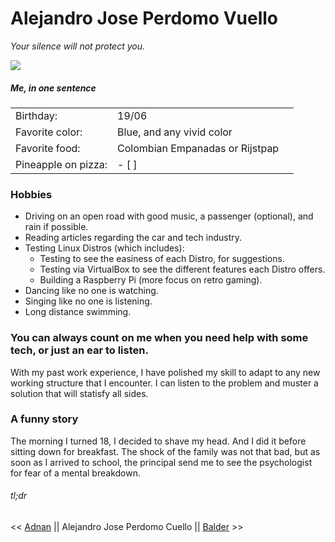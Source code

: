 # Alejandro Jose Perdomo Vuello

*Your silence will not protect you.*

![](https://github.com/AlejandroPerdomoCuello/markdown-challenge/blob/master/Alejandro%20Jose%20Perdomo%20Cuello%20Foto.jpg)

##### Me, in one sentence

| | | |
|-|-|-|
Birthday:|19/06
Favorite color:|Blue, and any vivid color
Favorite food:|Colombian Empanadas or Rijstpap
Pineapple on pizza:|- [ ]

### Hobbies 

* Driving on an open road with good music, a passenger (optional), and rain if possible.
* Reading articles regarding the car and tech industry.
* Testing Linux Distros (which includes):
    * Testing to see the easiness of each Distro, for suggestions.
    * Testing via VirtualBox to see the different features each Distro offers.
    * Building a Raspberry Pi (more focus on retro gaming).
* Dancing like no one is watching.
* Singing like no one is listening.
* Long distance swimming.

### You can always count on me when you need help with some tech, or just an ear to listen.

With my past work experience, I have polished my skill to adapt to any new working structure that I encounter.
I can listen to the problem and muster a solution that will statisfy all sides.

### A funny story

The morning I turned 18, I decided to shave my head. And I did it before sitting down for breakfast. The shock of the family was not that bad, but as soon as I arrived to school, the principal send me to see the psychologist for fear of a mental breakdown.

###### tl;dr


<< [Adnan](https) || Alejandro Jose Perdomo Cuello || [Balder](https) >>
